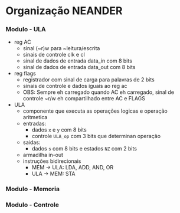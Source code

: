 # Organização NEANDER

### Modulo - ULA

* reg AC
	* sinal (~r)w para ~leitura/escrita
	* sinais de controle clk e cl
	* sinal de dados de entrada data_in com 8 bits
	* sinal de dados de entrada data_out com 8 bits
* reg flags
	* registrador com sinal de carga para palavras de 2 bits
	* sinais de controle e dados iguais ao reg ac
	* OBS: Sempre eh carregado quando AC eh carregado, sinal de controle ~r/w eh compartilhado entre AC e FLAGS
* ULA
	* componente que executa as operações logicas e operação aritmetica
	* entradas:
		* dados `x` e `y` com 8 bits
		* controle `ULA_op` com 3 bits que determinan operação
	* saidas:
		* dados `s` com 8 bits e estados `NZ` com 2 bits
	* armadilha in-out
	* instruções bidirecionais
		* MEM -> ULA: LDA, ADD, AND, OR
		* ULA -> MEM: STA

### Modulo - Memoria

### Modulo - Controle
